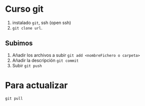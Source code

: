 # Curso git   

1. instalado `git`, ssh (open ssh)
2. `git clone url`.
   
## Subimos 

1. Añadir los archivos a subir `git add <nombreFichero o carpeta>`
2. Añadir la descripción `git commit`
3. Subir `git push`

# Para actualizar 
`git pull`

